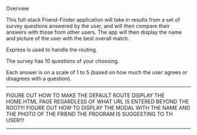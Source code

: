 Overview

This full-stack Friend-Finder application will take in results from a set of survey questions answered by the user, and will then compare their answers with those from other users. The app will then display the name and picture of the user with the best overall match.

Express is used to handle the routing.

The survey has 10 questions of your choosing.

Each answer is on a scale of 1 to 5 (based on how much the user agrees or disagrees with a question).

************************************************************************************************************************
FIGURE OUT HOW TO MAKE THE DEFAULT ROUTE DISPLAY THE HOME.HTML PAGE REGARDLESS OF WHAT URL IS ENTERED BEYOND THE ROOT!!!
FIGURE OUT HOW TO DISPLAY THE MODAL WITH THE NAME AND THE PHOTO OF THE FRIEND THE PROGRAM IS SUGGESTING TO TH USER!!!
************************************************************************************************************************